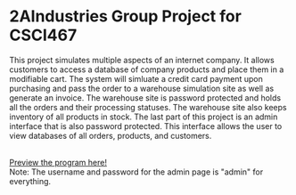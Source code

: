 # 2AIndustries Group Project for CSCI467

This project simulates multiple aspects of an internet company. It allows customers to access a database of company products and place them in a modifiable cart. The system will simluate a credit card payment upon purchasing and pass the order to a warehouse simulation site as well as generate an invoice. The warehouse site is password protected and holds all the orders and their processing statuses. The warehouse site also keeps inventory of all products in stock. The last part of this project is an admin interface that is also password protected. This interface allows the user to view databases of all orders, products, and customers.</br>
</br>

[Preview the program here!](https://students.cs.niu.edu/~z1893909/csci467/2AIndustries/draw_table.php) </br>
Note: The username and password for the admin page is "admin" for everything. </br>
